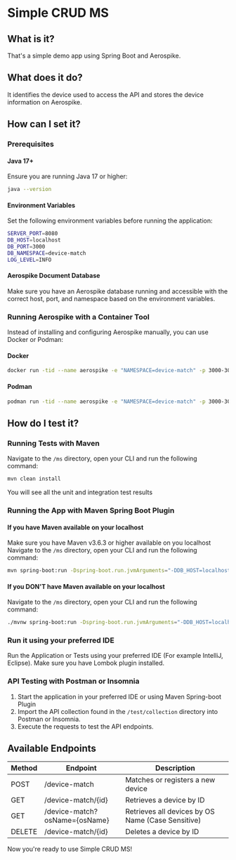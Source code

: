# Simple CRUD MS

## What is it?
That's a simple demo app using Spring Boot and Aerospike.

## What does it do?
It identifies the device used to access the API and stores the device information on Aerospike.

## How can I set it?

### Prerequisites

#### Java 17+
Ensure you are running Java 17 or higher:
```sh
java --version
```

#### Environment Variables
Set the following environment variables before running the application:
```sh
SERVER_PORT=8080
DB_HOST=localhost
DB_PORT=3000
DB_NAMESPACE=device-match
LOG_LEVEL=INFO
```

#### Aerospike Document Database
Make sure you have an Aerospike database running and accessible with the correct host, port, and namespace based on the environment variables.

### Running Aerospike with a Container Tool
Instead of installing and configuring Aerospike manually, you can use Docker or Podman:

#### Docker
```sh
docker run -tid --name aerospike -e "NAMESPACE=device-match" -p 3000-3002:3000-3002 aerospike/aerospike-server
```

#### Podman
```sh
podman run -tid --name aerospike -e "NAMESPACE=device-match" -p 3000-3002:3000-3002 aerospike/aerospike-server
```

## How do I test it?

### Running Tests with Maven
Navigate to the `/ms` directory, open your CLI and run the following command:
```sh
mvn clean install
```
You will see all the unit and integration test results

### Running the App with Maven Spring Boot Plugin
#### If you have Maven available on your localhost
Make sure you have Maven v3.6.3 or higher available on you localhost
Navigate to the `/ms` directory, open your CLI and run the following command:
```sh
mvn spring-boot:run -Dspring-boot.run.jvmArguments="-DDB_HOST=localhost -DDB_PORT=3000 -DDB_NAMESPACE=device-match -DLOG_LEVEL=INFO -DSERVER_PORT=8080"
```
#### If you DON'T have Maven available on your localhost
Navigate to the `/ms` directory, open your CLI and run the following command:
```sh
./mvnw spring-boot:run -Dspring-boot.run.jvmArguments="-DDB_HOST=localhost -DDB_PORT=3000 -DDB_NAMESPACE=device-match -DLOG_LEVEL=INFO -DSERVER_PORT=8080"
```

### Run it using your preferred IDE
Run the Application or Tests using your preferred IDE (For example IntelliJ, Eclipse).
Make sure you have Lombok plugin installed.

### API Testing with Postman or Insomnia
1. Start the application in your preferred IDE or using Maven Spring-boot Plugin
2. Import the API collection found in the `/test/collection` directory into Postman or Insomnia.
3. Execute the requests to test the API endpoints.

## Available Endpoints
| Method | Endpoint                      | Description                                       |
|--------|-------------------------------|---------------------------------------------------|
| POST   | /device-match                 | Matches or registers a new device                 |
| GET    | /device-match/{id}            | Retrieves a device by ID                          |
| GET    | /device-match?osName={osName} | Retrieves all devices by OS Name (Case Sensitive) |
| DELETE | /device-match/{id}            | Deletes a device by ID                            |

Now you're ready to use Simple CRUD MS!